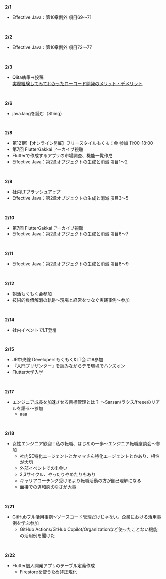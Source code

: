 **2/1**
- Effective Java：第10章例外 項目69〜71
<br>

**2/2**
- Effective Java：第10章例外 項目72〜77
<br>

**2/3**
- Qiita執筆→投稿  
  [実際経験してみてわかったローコード開発のメリット・デメリット](https://qiita.com/1noseA/items/59592c07df189fac06c4)
<br>

**2/6**
- java.langを読む（String）
<br>

**2/8**
- 第121回【オンライン開催】フリースタイルもくもく会 参加 11:00-18:00
- 第7回 FlutterGakkai アーカイブ視聴
- Flutterで作成するアプリの市場調査、機能一覧作成
- Effective Java：第2章オブジェクトの生成と消滅 項目1〜2
<br>

**2/9**
- 社内LTブラッシュアップ
- Effective Java：第2章オブジェクトの生成と消滅 項目3〜5
<br>

**2/10**
- 第7回 FlutterGakkai アーカイブ視聴
- Effective Java：第2章オブジェクトの生成と消滅 項目6〜7
<br>

**2/11**
- Effective Java：第2章オブジェクトの生成と消滅 項目8〜9
<br>

**2/12**
- 朝活もくもく会参加
- 技術的負債解消の軌跡～現場と経営をつなぐ実践事例～参加
<br>

**2/14**
- 社内イベントでLT登壇
<br>

**2/15**
- JR中央線 Developers もくもく&LT会 #18参加
- 『入門プリザンター』を読みながらデモ環境でハンズオン
- Flutter大学入学
<br>

**2/17**
- エンジニア成長を加速させる目標管理とは？ 〜Sansan/ラクス/freeeのリアルを語る〜参加
  - aaa
<br>

**2/18**
- 女性エンジニア歓迎！私の転職、はじめの一歩〜エンジニア転職座談会〜参加
  - 社内SE特化エージェントとかママさん特化エージェントとかあり、相性が大切
  - 外部イベントでの出会い
  - 2,3サイクル、やったりやめたりもあり
  - キャリアコーチング受けるより転職活動の方が自己理解になる
  - 面接での違和感のなさが大事
<br>

**2/21**
- GitHubフル活用事例〜ソースコード管理だけじゃない。企業における活用事例を学ぶ参加
  - GitHub Actions/GitHub Copilot/Organizationなど使ったことない機能の活用例を聞けた
<br>

**2/22**
- Flutter個人開発アプリのテーブル定義作成
  - Firestoreを使うため非正規化
<br>
